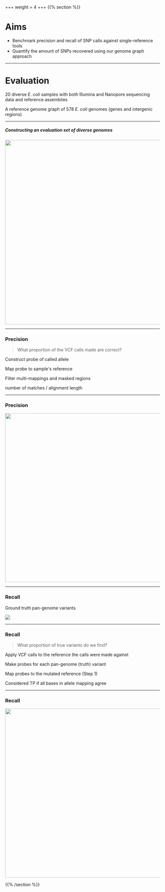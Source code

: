 +++
weight = 4
+++
{{% section %}}

# Aims

- Benchmark precision and recall of SNP calls against single-reference tools
- Quantify the amount of SNPs recovered using our genome graph approach

---

# Evaluation


20 diverse *E. coli* samples with both Illumina and Nanopore sequencing data and reference assemblies  

A reference genome graph of 578 *E. coli* genomes (genes and intergenic regions)

---

##### Constructing an evaluation set of diverse genomes

<img src="images/tree.png" height="600" style="border: none;">

---

### Precision

> What proportion of the VCF calls made are correct?

<p class="fragment fade-in-then-semi-out">
Construct probe of called allele
</p>

<p class="fragment fade-in-then-semi-out">
Map probe to sample's reference
</p>

<p class="fragment fade-in-then-semi-out">
Filter multi-mappings and masked regions
</p>

<p class="fragment">
number of matches / alignment length
</p>

---

### Precision

<img src="images/precision.png"  height="550" width="1100" style="border: none;">

---

### Recall

Ground truth pan-genome variants

<img src="images/pg-variants.png" style="border: none;">

---

### Recall

> What proportion of true variants do we find?

<p class="fragment fade-in-then-semi-out">
Apply VCF calls to the reference the calls were made against
</p>

<p class="fragment fade-in-then-semi-out">
Make probes for each pan-genome (truth) variant
</p>

<p class="fragment fade-in-then-semi-out">
Map probes to the mutated reference (Step 1)
</p>

<p class="fragment">
Considered TP if all bases in allele mapping agree
</p>

---

### Recall

<img src="images/recall.png"  height="550" width="1100" style="border: none;">




{{% /section %}}
